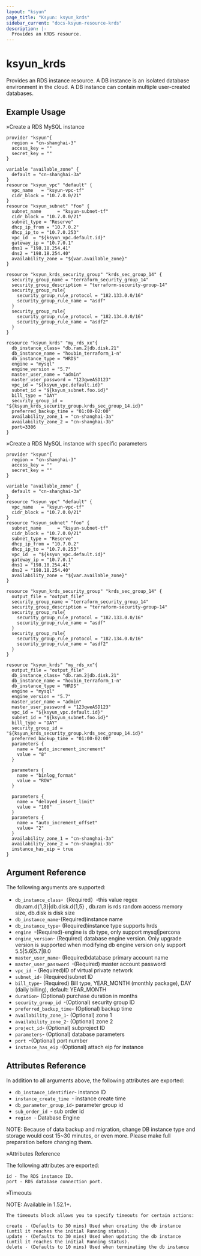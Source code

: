 ```yaml
---
layout: "ksyun"
page_title: "Ksyun: ksyun_krds"
sidebar_current: "docs-ksyun-resource-krds"
description: |-
  Provides an KRDS resource.
---
```


# ksyun_krds

Provides an RDS instance resource. A DB instance is an isolated database environment in the cloud. A DB instance can contain multiple user-created databases.

## Example Usage
»Create a RDS MySQL instance


```hcl
provider "ksyun"{
  region = "cn-shanghai-3"
  access_key = ""
  secret_key = ""
}

variable "available_zone" {
  default = "cn-shanghai-3a"
}
resource "ksyun_vpc" "default" {
  vpc_name   = "ksyun-vpc-tf"
  cidr_block = "10.7.0.0/21"
}
resource "ksyun_subnet" "foo" {
  subnet_name      = "ksyun-subnet-tf"
  cidr_block = "10.7.0.0/21"
  subnet_type = "Reserve"
  dhcp_ip_from = "10.7.0.2"
  dhcp_ip_to = "10.7.0.253"
  vpc_id  = "${ksyun_vpc.default.id}"
  gateway_ip = "10.7.0.1"
  dns1 = "198.18.254.41"
  dns2 = "198.18.254.40"
  availability_zone = "${var.available_zone}"
}

resource "ksyun_krds_security_group" "krds_sec_group_14" {
  security_group_name = "terraform_security_group_14"
  security_group_description = "terraform-security-group-14"
  security_group_rule{
    security_group_rule_protocol = "182.133.0.0/16"
    security_group_rule_name = "asdf"
  }
  security_group_rule{
    security_group_rule_protocol = "182.134.0.0/16"
    security_group_rule_name = "asdf2"
  }
}

resource "ksyun_krds" "my_rds_xx"{
  db_instance_class= "db.ram.2|db.disk.21"
  db_instance_name = "houbin_terraform_1-n"
  db_instance_type = "HRDS"
  engine = "mysql"
  engine_version = "5.7"
  master_user_name = "admin"
  master_user_password = "123qweASD123"
  vpc_id = "${ksyun_vpc.default.id}"
  subnet_id = "${ksyun_subnet.foo.id}"
  bill_type = "DAY"
  security_group_id = "${ksyun_krds_security_group.krds_sec_group_14.id}"
  preferred_backup_time = "01:00-02:00"
  availability_zone_1 = "cn-shanghai-3a"
  availability_zone_2 = "cn-shanghai-3b"
  port=3306
}
```
»Create a RDS MySQL instance with specific parameters

```hcl
provider "ksyun"{
  region = "cn-shanghai-3"
  access_key = ""
  secret_key = ""
}

variable "available_zone" {
  default = "cn-shanghai-3a"
}
resource "ksyun_vpc" "default" {
  vpc_name   = "ksyun-vpc-tf"
  cidr_block = "10.7.0.0/21"
}
resource "ksyun_subnet" "foo" {
  subnet_name      = "ksyun-subnet-tf"
  cidr_block = "10.7.0.0/21"
  subnet_type = "Reserve"
  dhcp_ip_from = "10.7.0.2"
  dhcp_ip_to = "10.7.0.253"
  vpc_id  = "${ksyun_vpc.default.id}"
  gateway_ip = "10.7.0.1"
  dns1 = "198.18.254.41"
  dns2 = "198.18.254.40"
  availability_zone = "${var.available_zone}"
}

resource "ksyun_krds_security_group" "krds_sec_group_14" {
  output_file = "output_file"
  security_group_name = "terraform_security_group_14"
  security_group_description = "terraform-security-group-14"
  security_group_rule{
    security_group_rule_protocol = "182.133.0.0/16"
    security_group_rule_name = "asdf"
  }
  security_group_rule{
    security_group_rule_protocol = "182.134.0.0/16"
    security_group_rule_name = "asdf2"
  }
}

resource "ksyun_krds" "my_rds_xx"{
  output_file = "output_file"
  db_instance_class= "db.ram.2|db.disk.21"
  db_instance_name = "houbin_terraform_1-n"
  db_instance_type = "HRDS"
  engine = "mysql"
  engine_version = "5.7"
  master_user_name = "admin"
  master_user_password = "123qweASD123"
  vpc_id = "${ksyun_vpc.default.id}"
  subnet_id = "${ksyun_subnet.foo.id}"
  bill_type = "DAY"
  security_group_id = "${ksyun_krds_security_group.krds_sec_group_14.id}"
  preferred_backup_time = "01:00-02:00"
  parameters {
    name = "auto_increment_increment"
    value = "8"
  }

  parameters {
    name = "binlog_format"
    value = "ROW"
  }

  parameters {
    name = "delayed_insert_limit"
    value = "108"
  }
  parameters {
    name = "auto_increment_offset"
    value= "2"
  }
  availability_zone_1 = "cn-shanghai-3a"
  availability_zone_2 = "cn-shanghai-3b"
  instance_has_eip = true
}

```
## Argument Reference

The following arguments are supported:


* `db_instance_class`-（Required）-this value regex db.ram.d{1,3}|db.disk.d{1,5} , db.ram is rds random access memory size, db.disk is disk size
* `db_instance_name`-(Required)instance name
* `db_instance_type`- (Required)instance type supports hrds
* `engine `-(Required)-engine is db type, only support mysql|percona
* `engine_version`- (Required) database engine version. Only upgrade version is supported when modifying
db engine version only support 5.5|5.6|5.7|8.0
* `master_user_name`- (Required)database primary account name
* `master_user_password `-(Required) master account password
* `vpc_id `- (Required)ID of virtual private network
* `subnet_id`- (Required)subnet ID
* `bill_type`- (Required) Bill type, YEAR_MONTH (monthly package), DAY (daily billing), default: YEAR_MONTH
* `duration`- (Optional) purchase duration in months
* `security_group_id `-(Optional) security group ID
* `preferred_backup_time`- (Optional) backup time
* `availability_zone_1`- (Optional) zone 1
* `availability_zone_2`- (Optional) zone 2
* `project_id`- (Optional)  subproject ID
* `parameters`- (Optional) database parameters
* `port `-(Optional) port number
* `instance_has_eip` -(Optional) attach eip for instance

## Attributes Reference
In addition to all arguments above, the following attributes are exported:

* `db_instance_identifier`-  instance ID
* `instance_create_time `-  instance create time
* `db_parameter_group_id`-  parameter group id
* `sub_order_id `- sub order id
* `region `-  Database Engine

NOTE: Because of data backup and migration, change DB instance type and storage would cost 15~30 minutes, or even more. Please make full preparation before changing them.

»Attributes Reference

The following attributes are exported:
```
id - The RDS instance ID.
port - RDS database connection port.
```
»Timeouts

NOTE: Available in 1.52.1+.
```
The timeouts block allows you to specify timeouts for certain actions:

create - (Defaults to 30 mins) Used when creating the db instance (until it reaches the initial Running status).
update - (Defaults to 30 mins) Used when updating the db instance (until it reaches the initial Running status).
delete - (Defaults to 10 mins) Used when terminating the db instance
```